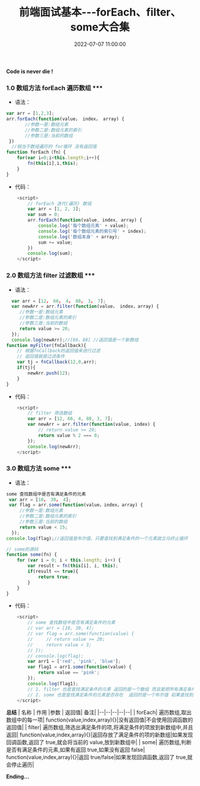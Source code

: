 ﻿---
title: 前端面试基本---forEach、filter、some大合集
type: 'tags'
categories: ['Web']
date: 2022-07-07 11:00:00
---

**Code is never die !**

### 1.0 数组方法 forEach 遍历数组 \*\*\*

- 语法：

```js
var arr = [1,2,3];
arr.forEach(function(value， index， array) {
       //参数一是:数组元素
       //参数二是:数组元素的索引
       //参数三是:当前的数组
 })
  //相当于数组遍历的 for循环 没有返回值
function forEach（fn）{
    for(var i=0;i<this.length;i++){
        fn(this[i],i,this);
    }
}
```

- 代码：

```js
    <script>
        // forEach 迭代(遍历) 数组
        var arr = [1, 2, 3];
        var sum = 0;
        arr.forEach(function(value, index, array) {
            console.log('每个数组元素' + value);
            console.log('每个数组元素的索引号' + index);
            console.log('数组本身' + array);
            sum += value;
        })
        console.log(sum);
    </script>
```

### 2.0 数组方法 filter 过滤数组 \*\*\*

- 语法：

```js
  var arr = [12， 66， 4， 88， 3， 7];
  var newArr = arr.filter(function(value， index，array) {
  	 //参数一是:数组元素
     //参数二是:数组元素的索引
     //参数三是:当前的数组
     return value >= 20;
  });
  console.log(newArr);//[66，88] //返回值是一个新数组
function myFilter(fnCallback){
    // 根据fnCallback的返回值来进行过滤
    // 返回值就是过滤条件
    var tj = fnCallback(12,0,arr);
    if(tj){
        newArr.push(12);
    }
}
```

- 代码：

```js
    <script>
        // filter 筛选数组
        var arr = [12, 66, 4, 88, 3, 7];
        var newArr = arr.filter(function(value, index) {
            // return value >= 20;
            return value % 2 === 0;
        });
        console.log(newArr);
    </script>
```

### 3.0 数组方法 some \*\*\*

- 语法：

```js
some 查找数组中是否有满足条件的元素
 var arr = [10， 30， 4];
 var flag = arr.some(function(value，index，array) {
     //参数一是:数组元素
     //参数二是:数组元素的索引
     //参数三是:当前的数组
     return value < 15;
  });
console.log(flag);//返回值是布尔值，只要查找到满足条件的一个元素就立马终止循环

// some的源码
function some(fn) {
    for (var i = 0; i < this.length; i++) {
        var result = fn(this[i], i, this);
        if(result == true){
            return true;
        }
    }
}
```

- 代码：

```js
    <script>
        // some 查找数组中是否有满足条件的元素
        // var arr = [10, 30, 4];
        // var flag = arr.some(function(value) {
        //     // return value >= 20;
        //     return value < 3;
        // });
        // console.log(flag);
        var arr1 = ['red', 'pink', 'blue'];
        var flag1 = arr1.some(function(value) {
            return value == 'pink';
        });
        console.log(flag1);
        // 1. filter 也是查找满足条件的元素 返回的是一个数组 而且是把所有满足条件的元素返回回来
        // 2. some 也是查找满足条件的元素是否存在  返回的是一个布尔值 如果查找到第一个满足条件的元素就终止循环
    </script>
```

**总结**
| 名称 | 作用 |参数 | 返回值| 备注|
|--|--|--|--|--|
| forEach| 遍历数组,取出数组中的每一项| function(value,index,array){}|没有返回值|不会使用回调函数的返回值|
| filter| 遍历数组,筛选出满足条件的项,将满足条件的项放到新数组中,并且返回| function(value,index,array){}|返回存放了满足条件的项的新数组|如果发现回调函数,返回了 true,就会将当前的 value,放到新数组中|
| some| 遍历数组,判断是否有满足条件的元素,如果有返回 true,如果没有返回 false| function(value,index,array){}|返回 true/false|如果发现回调函数,返回了 true,就会停止遍历|

**Ending...**
